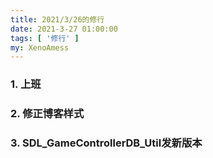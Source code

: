 ```yaml
---
title: 2021/3/26的修行
date: 2021-3-27 01:00:00
tags: [ '修行' ]
my: XenoAmess
---
```


### 1. 上班

### 2. 修正博客样式

### 3. SDL_GameControllerDB_Util发新版本


